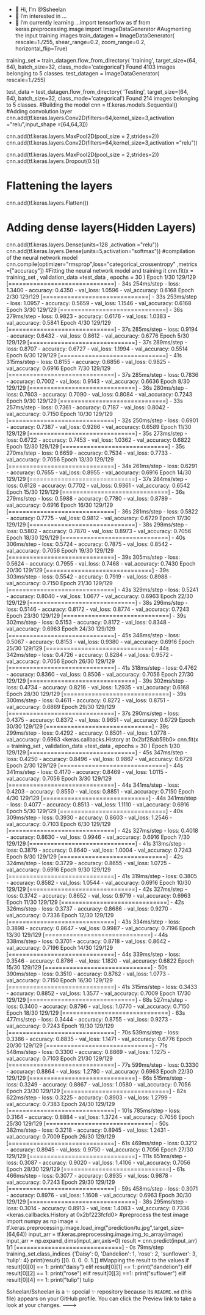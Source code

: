 - 👋 Hi, I’m @Ssheelan
- 👀 I’m interested in ...
- 🌱 I’m currently learning ...import tensorflow as tf
from keras.preprocessing.image import ImageDataGenerator
#Augmenting the input training images
train_datagen = ImageDataGenerator(
        rescale=1./255,
        shear_range=0.2,
        zoom_range=0.2,
        horizontal_flip=True)


training_set = train_datagen.flow_from_directory(
        'training',
        target_size=(64, 64),
        batch_size=32,
        class_mode='categorical')
Found 4103 images belonging to 5 classes.
test_datagen = ImageDataGenerator(
        rescale=1./255)

test_data = test_datagen.flow_from_directory(
        'Testing',
        target_size=(64, 64),
        batch_size=32,
        class_mode='categorical')
Found 214 images belonging to 5 classes.
#Building the model
cnn = tf.keras.models.Sequential()
#Adding convolution layer
cnn.add(tf.keras.layers.Conv2D(filters=64,kernel_size=3,activation ="relu",input_shape =[64,64,3]))

cnn.add(tf.keras.layers.MaxPool2D(pool_size = 2,strides=2))
cnn.add(tf.keras.layers.Conv2D(filters=64,kernel_size=3,activation ="relu"))

cnn.add(tf.keras.layers.MaxPool2D(pool_size = 2,strides=2))
cnn.add(tf.keras.layers.Dropout(0.5))
# Flattening the layers 
cnn.add(tf.keras.layers.Flatten())
# Adding dense layers(Hidden Layers)
cnn.add(tf.keras.layers.Dense(units=128 ,activation ="relu"))
cnn.add(tf.keras.layers.Dense(units=5,activation="softmax"))
#compilation of the neural network model
cnn.compile(optimizer="rmsprop",loss="categorical_crossentropy" ,metrics =["accuracy"])
#Fitting the neural network model and training it
cnn.fit(x = training_set , validation_data =test_data , epochs = 30 )
Epoch 1/30
129/129 [==============================] - 34s 254ms/step - loss: 1.3400 - accuracy: 0.4350 - val_loss: 1.0596 - val_accuracy: 0.6168
Epoch 2/30
129/129 [==============================] - 33s 253ms/step - loss: 1.0957 - accuracy: 0.5659 - val_loss: 1.1546 - val_accuracy: 0.6168
Epoch 3/30
129/129 [==============================] - 36s 279ms/step - loss: 0.9823 - accuracy: 0.6176 - val_loss: 1.0383 - val_accuracy: 0.5841
Epoch 4/30
129/129 [==============================] - 37s 285ms/step - loss: 0.9194 - accuracy: 0.6432 - val_loss: 0.8612 - val_accuracy: 0.6776
Epoch 5/30
129/129 [==============================] - 37s 289ms/step - loss: 0.8707 - accuracy: 0.6727 - val_loss: 1.1994 - val_accuracy: 0.5514
Epoch 6/30
129/129 [==============================] - 41s 315ms/step - loss: 0.8155 - accuracy: 0.6856 - val_loss: 0.9825 - val_accuracy: 0.6916
Epoch 7/30
129/129 [==============================] - 37s 285ms/step - loss: 0.7836 - accuracy: 0.7002 - val_loss: 0.9143 - val_accuracy: 0.6636
Epoch 8/30
129/129 [==============================] - 36s 280ms/step - loss: 0.7603 - accuracy: 0.7090 - val_loss: 0.8084 - val_accuracy: 0.7243
Epoch 9/30
129/129 [==============================] - 33s 257ms/step - loss: 0.7361 - accuracy: 0.7187 - val_loss: 0.8042 - val_accuracy: 0.7150
Epoch 10/30
129/129 [==============================] - 32s 250ms/step - loss: 0.6901 - accuracy: 0.7387 - val_loss: 0.9286 - val_accuracy: 0.6589
Epoch 11/30
129/129 [==============================] - 35s 273ms/step - loss: 0.6722 - accuracy: 0.7453 - val_loss: 1.0362 - val_accuracy: 0.6822
Epoch 12/30
129/129 [==============================] - 35s 270ms/step - loss: 0.6659 - accuracy: 0.7534 - val_loss: 0.7733 - val_accuracy: 0.7056
Epoch 13/30
129/129 [==============================] - 34s 261ms/step - loss: 0.6291 - accuracy: 0.7655 - val_loss: 0.8955 - val_accuracy: 0.6916
Epoch 14/30
129/129 [==============================] - 37s 284ms/step - loss: 0.6128 - accuracy: 0.7702 - val_loss: 0.9361 - val_accuracy: 0.6542
Epoch 15/30
129/129 [==============================] - 36s 279ms/step - loss: 0.5988 - accuracy: 0.7780 - val_loss: 0.8789 - val_accuracy: 0.6916
Epoch 16/30
129/129 [==============================] - 36s 281ms/step - loss: 0.5822 - accuracy: 0.7775 - val_loss: 0.9812 - val_accuracy: 0.6729
Epoch 17/30
129/129 [==============================] - 38s 298ms/step - loss: 0.5802 - accuracy: 0.7870 - val_loss: 0.8973 - val_accuracy: 0.7056
Epoch 18/30
129/129 [==============================] - 40s 306ms/step - loss: 0.5724 - accuracy: 0.7875 - val_loss: 0.8542 - val_accuracy: 0.7056
Epoch 19/30
129/129 [==============================] - 39s 305ms/step - loss: 0.5624 - accuracy: 0.7955 - val_loss: 0.7468 - val_accuracy: 0.7430
Epoch 20/30
129/129 [==============================] - 39s 303ms/step - loss: 0.5542 - accuracy: 0.7919 - val_loss: 0.8988 - val_accuracy: 0.7150
Epoch 21/30
129/129 [==============================] - 43s 329ms/step - loss: 0.5241 - accuracy: 0.8040 - val_loss: 1.0677 - val_accuracy: 0.6963
Epoch 22/30
129/129 [==============================] - 38s 296ms/step - loss: 0.5146 - accuracy: 0.8172 - val_loss: 0.8774 - val_accuracy: 0.7243
Epoch 23/30
129/129 [==============================] - 39s 302ms/step - loss: 0.5153 - accuracy: 0.8172 - val_loss: 0.8348 - val_accuracy: 0.6963
Epoch 24/30
129/129 [==============================] - 45s 348ms/step - loss: 0.5067 - accuracy: 0.8153 - val_loss: 0.9380 - val_accuracy: 0.6916
Epoch 25/30
129/129 [==============================] - 44s 342ms/step - loss: 0.4726 - accuracy: 0.8284 - val_loss: 0.9572 - val_accuracy: 0.7056
Epoch 26/30
129/129 [==============================] - 41s 318ms/step - loss: 0.4762 - accuracy: 0.8360 - val_loss: 0.8506 - val_accuracy: 0.7056
Epoch 27/30
129/129 [==============================] - 39s 302ms/step - loss: 0.4734 - accuracy: 0.8216 - val_loss: 1.2935 - val_accuracy: 0.6168
Epoch 28/30
129/129 [==============================] - 39s 300ms/step - loss: 0.4611 - accuracy: 0.8272 - val_loss: 0.8751 - val_accuracy: 0.6869
Epoch 29/30
129/129 [==============================] - 37s 290ms/step - loss: 0.4375 - accuracy: 0.8372 - val_loss: 0.9651 - val_accuracy: 0.6729
Epoch 30/30
129/129 [==============================] - 39s 299ms/step - loss: 0.4292 - accuracy: 0.8501 - val_loss: 1.0778 - val_accuracy: 0.6963
<keras.callbacks.History at 0x2bf28ab59b0>
cnn.fit(x = training_set , validation_data =test_data , epochs = 30 )
Epoch 1/30
129/129 [==============================] - 45s 347ms/step - loss: 0.4250 - accuracy: 0.8496 - val_loss: 0.9867 - val_accuracy: 0.6729
Epoch 2/30
129/129 [==============================] - 44s 341ms/step - loss: 0.4170 - accuracy: 0.8469 - val_loss: 1.0115 - val_accuracy: 0.7056
Epoch 3/30
129/129 [==============================] - 44s 341ms/step - loss: 0.4203 - accuracy: 0.8550 - val_loss: 0.8851 - val_accuracy: 0.7150
Epoch 4/30
129/129 [==============================] - 44s 341ms/step - loss: 0.4077 - accuracy: 0.8513 - val_loss: 1.1110 - val_accuracy: 0.6916
Epoch 5/30
129/129 [==============================] - 40s 309ms/step - loss: 0.3930 - accuracy: 0.8603 - val_loss: 1.2546 - val_accuracy: 0.7103
Epoch 6/30
129/129 [==============================] - 42s 327ms/step - loss: 0.4018 - accuracy: 0.8630 - val_loss: 0.9946 - val_accuracy: 0.6916
Epoch 7/30
129/129 [==============================] - 41s 313ms/step - loss: 0.3879 - accuracy: 0.8640 - val_loss: 1.0004 - val_accuracy: 0.7243
Epoch 8/30
129/129 [==============================] - 42s 324ms/step - loss: 0.3729 - accuracy: 0.8655 - val_loss: 1.0725 - val_accuracy: 0.6916
Epoch 9/30
129/129 [==============================] - 41s 319ms/step - loss: 0.3805 - accuracy: 0.8582 - val_loss: 1.0544 - val_accuracy: 0.6916
Epoch 10/30
129/129 [==============================] - 42s 327ms/step - loss: 0.3742 - accuracy: 0.8652 - val_loss: 0.9719 - val_accuracy: 0.6963
Epoch 11/30
129/129 [==============================] - 42s 326ms/step - loss: 0.3737 - accuracy: 0.8686 - val_loss: 0.9270 - val_accuracy: 0.7336
Epoch 12/30
129/129 [==============================] - 43s 334ms/step - loss: 0.3898 - accuracy: 0.8647 - val_loss: 0.9987 - val_accuracy: 0.7196
Epoch 13/30
129/129 [==============================] - 44s 338ms/step - loss: 0.3701 - accuracy: 0.8718 - val_loss: 0.8642 - val_accuracy: 0.7196
Epoch 14/30
129/129 [==============================] - 44s 339ms/step - loss: 0.3546 - accuracy: 0.8786 - val_loss: 1.1820 - val_accuracy: 0.6822
Epoch 15/30
129/129 [==============================] - 50s 390ms/step - loss: 0.3510 - accuracy: 0.8762 - val_loss: 1.0773 - val_accuracy: 0.7150
Epoch 16/30
129/129 [==============================] - 41s 315ms/step - loss: 0.3433 - accuracy: 0.8852 - val_loss: 1.3577 - val_accuracy: 0.7009
Epoch 17/30
129/129 [==============================] - 68s 527ms/step - loss: 0.3400 - accuracy: 0.8796 - val_loss: 1.0770 - val_accuracy: 0.7150
Epoch 18/30
129/129 [==============================] - 63s 477ms/step - loss: 0.3444 - accuracy: 0.8755 - val_loss: 0.9273 - val_accuracy: 0.7243
Epoch 19/30
129/129 [==============================] - 70s 539ms/step - loss: 0.3386 - accuracy: 0.8835 - val_loss: 1.1471 - val_accuracy: 0.6776
Epoch 20/30
129/129 [==============================] - 71s 548ms/step - loss: 0.3300 - accuracy: 0.8869 - val_loss: 1.1275 - val_accuracy: 0.7103
Epoch 21/30
129/129 [==============================] - 77s 599ms/step - loss: 0.3330 - accuracy: 0.8864 - val_loss: 1.2780 - val_accuracy: 0.6963
Epoch 22/30
129/129 [==============================] - 66s 515ms/step - loss: 0.3249 - accuracy: 0.8867 - val_loss: 1.0580 - val_accuracy: 0.7056
Epoch 23/30
129/129 [==============================] - 82s 622ms/step - loss: 0.3225 - accuracy: 0.8903 - val_loss: 1.2799 - val_accuracy: 0.7383
Epoch 24/30
129/129 [==============================] - 101s 785ms/step - loss: 0.3164 - accuracy: 0.8884 - val_loss: 1.3724 - val_accuracy: 0.7056
Epoch 25/30
129/129 [==============================] - 50s 382ms/step - loss: 0.3218 - accuracy: 0.8945 - val_loss: 1.2431 - val_accuracy: 0.7009
Epoch 26/30
129/129 [==============================] - 61s 469ms/step - loss: 0.3212 - accuracy: 0.8945 - val_loss: 0.9750 - val_accuracy: 0.7056
Epoch 27/30
129/129 [==============================] - 111s 851ms/step - loss: 0.3087 - accuracy: 0.9020 - val_loss: 1.4106 - val_accuracy: 0.7056
Epoch 28/30
129/129 [==============================] - 61s 466ms/step - loss: 0.3077 - accuracy: 0.8935 - val_loss: 0.9878 - val_accuracy: 0.7243
Epoch 29/30
129/129 [==============================] - 59s 458ms/step - loss: 0.3071 - accuracy: 0.8976 - val_loss: 1.1608 - val_accuracy: 0.6963
Epoch 30/30
129/129 [==============================] - 38s 295ms/step - loss: 0.3014 - accuracy: 0.8913 - val_loss: 1.4083 - val_accuracy: 0.7336
<keras.callbacks.History at 0x2bf223fcfd0>
#preprocess the test image
import numpy as np
image = tf.keras.preprocessing.image.load_img("prediction/tu.jpg",target_size=(64,64))
input_arr = tf.keras.preprocessing.image.img_to_array(image)
input_arr = np.expand_dims(input_arr,axis=0)
result = cnn.predict(input_arr)
1/1 [==============================] - 0s 79ms/step
training_set.class_indices
{'Daisy': 0, 'Dandelion': 1, 'rose': 2, 'sunflower': 3, 'tulip': 4}
print(result)
[[0. 0. 0. 0. 1.]]
#Mapping the result to the values
if result[0][0] == 1:
    print("daisy")
elif result[0][1] == 1:
    print("dandelion")
elif result[0][2] == 1:
    print("rose")
elif result[0][3] ==1:
    print("suflower")
elif result[0][4] == 1:
    print("tulip")
tulip

Ssheelan/Ssheelan is a ✨ special ✨ repository because its `README.md` (this file) appears on your GitHub profile.
You can click the Preview link to take a look at your changes.
--->
